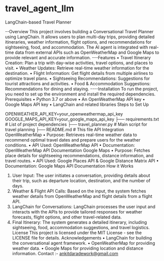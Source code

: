 # travel_agent_llm
LangChain-based Travel Planner

--Overview
This project involves building a Conversational Travel Planner using LangChain. It allows users to plan multi-day trips, providing detailed itineraries, weather information, flight options, and recommendations for sightseeing, food, and accommodation. The AI agent is integrated with real-time data from external APIs such as OpenWeatherMap and Google Maps to provide relevant and accurate information.
---Features
•	Travel Itinerary Creation: Plan a trip with day-wise activities, travel options, and places to visit.
•	Weather Updates: Retrieve real-time weather information for the destination.
•	Flight Information: Get flight details from multiple airlines to optimize travel plans.
•	Sightseeing Recommendations: Suggestions for tourist attractions and activities.
•	Food & Accommodation Suggestions: Recommendations for dining and staying.
----Installation
To run the project, you need to set up the environment and install the required dependencies.
Prerequisites
•	Python 3.7 or above
•	An OpenWeatherMap API key
•	Google Maps API key
•	LangChain and related libraries
Steps to Set Up

OPENWEATHER_API_KEY=your_openweathermap_api_key
GOOGLE_MAPS_API_KEY=your_google_maps_api_key
├── requirements.txt     # List of project dependencies
├── travel_planner.py    # Main script for travel planning
├── README.md            # This file
API Integration
OpenWeatherMap
•	Purpose: Retrieves real-time weather data to recommend optimal travel dates and prepare users for the weather conditions.
•	API Used: OpenWeatherMap API
•	Documentation: OpenWeatherMap API Documentation
Google Maps
•	Purpose: Fetches place details for sightseeing recommendations, distance information, and travel routes.
•	API Used: Google Places API & Google Distance Matrix API
•	Documentation: Google Maps API Documentation
How it Works
1.	User Input: The user initiates a conversation, providing details about their trip, such as departure location, destination, and the number of days.
2.	Weather & Flight API Calls: Based on the input, the system fetches weather details from OpenWeatherMap and flight details from a flight API.
3.	LangChain for Conversations: LangChain processes the user input and interacts with the APIs to provide tailored responses for weather forecasts, flight options, and other travel-related data.
4.	Final Itinerary: The system generates a detailed itinerary, including sightseeing, food, accommodation suggestions, and travel logistics.
License
This project is licensed under the MIT License - see the LICENSE file for details.
Acknowledgements
•	LangChain for building the conversational agent framework.
•	OpenWeatherMap for providing weather data.
•	Google Maps for providing location and distance information.
Contact :- ankitdaradework@gmail.com
